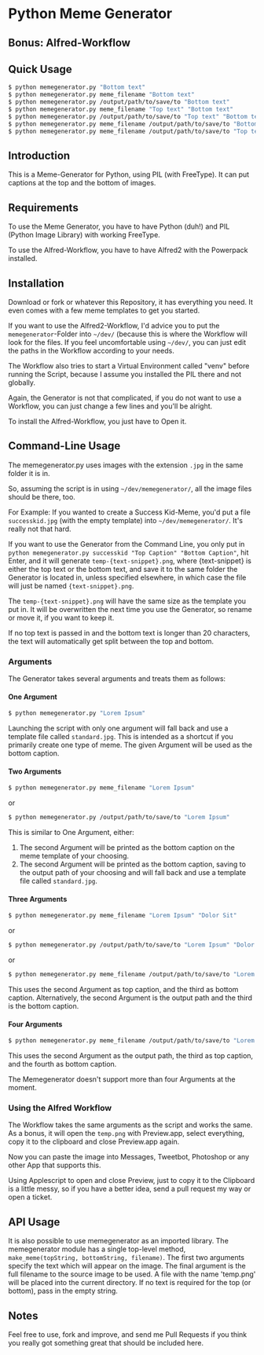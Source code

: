 # Python Meme Generator
## Bonus: Alfred-Workflow

## Quick Usage

```bash
$ python memegenerator.py "Bottom text"
$ python memegenerator.py meme_filename "Bottom text"
$ python memegenerator.py /output/path/to/save/to "Bottom text"
$ python memegenerator.py meme_filename "Top text" "Bottom text"
$ python memegenerator.py /output/path/to/save/to "Top text" "Bottom text"
$ python memegenerator.py meme_filename /output/path/to/save/to "Bottom text"
$ python memegenerator.py meme_filename /output/path/to/save/to "Top text" "Bottom text"
```

## Introduction
This is a Meme-Generator for Python, using PIL (with FreeType). It can put captions at the top and the bottom of images.

## Requirements
To use the Meme Generator, you have to have Python (duh!) and PIL (Python Image Library) with working FreeType.

To use the Alfred-Workflow, you have to have Alfred2 with the Powerpack installed.

## Installation

Download or fork or whatever this Repository, it has everything you need. It even comes with a few meme templates to get you started.

If you want to use the Alfred2-Workflow, I'd advice you to put the `memegenerator`-Folder into `~/dev/` (because this is where the Workflow will look for the files. If you feel uncomfortable using `~/dev/`, you can just edit the paths in the Workflow according to your needs.

The Workflow also tries to start a Virtual Environment called "venv" before running the Script, because I assume you installed the PIL there and not globally.

Again, the Generator is not that complicated, if you do not want to use a Workflow, you can just change a few lines and you'll be alright.

To install the Alfred-Workflow, you just have to Open it.

## Command-Line Usage

The memegenerator.py uses images with the extension `.jpg` in the same folder it is in.

So, assuming the script is in using `~/dev/memegenerator/`, all the image files should be there, too.

For Example: If you wanted to create a Success Kid-Meme, you'd put a file `successkid.jpg` (with the empty template) into `~/dev/memegenerator/`. It's really not that hard.

If you want to use the Generator from the Command Line, you only put in `python memegenerator.py successkid "Top Caption" "Bottom Caption"`, hit Enter, and it will generate `temp-{text-snippet}.png`, where {text-snippet} is either the top text or the bottom text, and save it to the same folder the Generator is located in, unless specified elsewhere, in which case the file will just be named `{text-snippet}.png`.

The `temp-{text-snippet}.png` will have the same size as the template you put in. It will be overwritten the next time you use the Generator, so rename or move it, if you want to keep it.

If no top text is passed in and the bottom text is longer than 20 characters, the text will automatically get split between the top and bottom.

### Arguments

The Generator takes several arguments and treats them as follows:

#### One Argument
``` bash
$ python memegenerator.py "Lorem Ipsum"
```
Launching the script with only one argument will fall back and use a template file called `standard.jpg`. This is intended as a shortcut if you primarily create one type of meme. The given Argument will be used as the bottom caption.

#### Two Arguments
``` bash
$ python memegenerator.py meme_filename "Lorem Ipsum"
```
or

``` bash
$ python memegenerator.py /output/path/to/save/to "Lorem Ipsum"
```
This is similar to One Argument, either:
1. The second Argument will be printed as the bottom caption on the meme template of your choosing.
1. The second Argument will be printed as the bottom caption, saving to the output path of your choosing and will fall back and use a template file called `standard.jpg`.
#### Three Arguments
``` bash
$ python memegenerator.py meme_filename "Lorem Ipsum" "Dolor Sit"
```
or
``` bash
$ python memegenerator.py /output/path/to/save/to "Lorem Ipsum" "Dolor Sit"
```
or
``` bash
$ python memegenerator.py meme_filename /output/path/to/save/to "Lorem Ipsum"
```
This uses the second Argument as top caption, and the third as bottom caption.
Alternatively, the second Argument is the output path and the third is the bottom caption.
#### Four Arguments
``` bash
$ python memegenerator.py meme_filename /output/path/to/save/to "Lorem Ipsum" "Dolor Sit"
```
This uses the second Argument as the output path, the third as top caption, and the fourth as bottom caption.

The Memegenerator doesn't support more than four Arguments at the moment.

### Using the Alfred Workflow
The Workflow takes the same arguments as the script and works the same. As a bonus, it will open the `temp.png` with Preview.app, select everything, copy it to the clipboard and close Preview.app again.

Now you can paste the image into Messages, Tweetbot, Photoshop or any other App that supports this.

Using Applescript to open and close Preview, just to copy it to the Clipboard is a little messy, so if you have a better idea, send a pull request my way or open a ticket.

## API Usage

It is also possible to use memegenerator as an imported library. The memegenerator module has a single top-level method, `make_meme(topString, bottomString, filename)`. The first two arguments specify the text which will appear on the image. The final argument is the full filename to the source image to be used. A file with the name 'temp.png' will be placed into the current directory. If no text is required for the top (or bottom), pass in the empty string.

## Notes

Feel free to use, fork and improve, and send me Pull Requests if you think you really got something great that should be included here.
